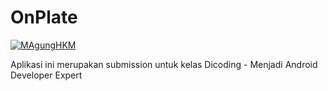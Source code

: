 # OnPlate

[![MAgungHKM](https://circleci.com/gh/MAgungHKM/on-plate.svg?style=shield)](https://circleci.com/gh/MAgungHKM/on-plate)

Aplikasi ini merupakan submission untuk kelas Dicoding - Menjadi Android Developer Expert
